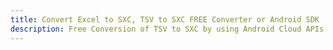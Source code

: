 ---title: Convert Excel to SXC, TSV to SXC FREE Converter or Android SDKdescription: Free Conversion of TSV to SXC by using Android Cloud APIs & SDKs. Also Create, Edit & Render Microsoft Excel, CSV and SpreadsheetML worksheets or spreadsheet in the Cloud.---